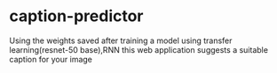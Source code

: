 # caption-predictor
Using the weights saved after training a model using transfer learning(resnet-50 base),RNN this web application suggests a suitable caption for your image
